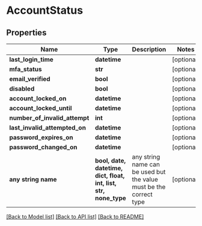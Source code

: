 # AccountStatus


## Properties
Name | Type | Description | Notes
------------ | ------------- | ------------- | -------------
**last_login_time** | **datetime** |  | [optional] 
**mfa_status** | **str** |  | [optional] 
**email_verified** | **bool** |  | [optional] 
**disabled** | **bool** |  | [optional] 
**account_locked_on** | **datetime** |  | [optional] 
**account_locked_until** | **datetime** |  | [optional] 
**number_of_invalid_attempt** | **int** |  | [optional] 
**last_invalid_attempted_on** | **datetime** |  | [optional] 
**password_expires_on** | **datetime** |  | [optional] 
**password_changed_on** | **datetime** |  | [optional] 
**any string name** | **bool, date, datetime, dict, float, int, list, str, none_type** | any string name can be used but the value must be the correct type | [optional]

[[Back to Model list]](../README.md#documentation-for-models) [[Back to API list]](../README.md#documentation-for-api-endpoints) [[Back to README]](../README.md)


